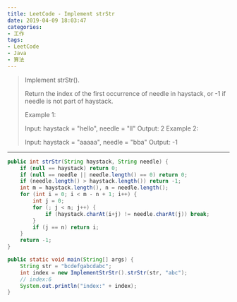 ```yaml
---
title: LeetCode - Implement strStr
date: 2019-04-09 18:03:47
categories:
- 工作
tags:
- LeetCode
- Java
- 算法
---
```


> Implement strStr().
> 
> Return the index of the first occurrence of needle in haystack, or -1 if needle is not part of haystack.
> 
> Example 1:
> 
> Input: haystack = "hello", needle = "ll"
> Output: 2
> Example 2:
> 
> Input: haystack = "aaaaa", needle = "bba"
> Output: -1

---

```java
public int strStr(String haystack, String needle) {
    if (null == haystack) return 0;
    if (null == needle || needle.length() == 0) return 0;
    if (needle.length() > haystack.length()) return -1;
    int m = haystack.length(), n = needle.length();
    for (int i = 0; i < m - n + 1; i++) {
        int j = 0;
        for (; j < n; j++) {
            if (haystack.charAt(i+j) != needle.charAt(j)) break;
        }
        if (j == n) return i;
    }
    return -1;
}

public static void main(String[] args) {
    String str = "bcdefgabcdabc";
    int index = new ImplementStrStr().strStr(str, "abc");
    // index:6
    System.out.println("index:" + index);
}
```
